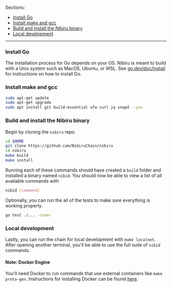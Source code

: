 Sections:
- [Install Go](#install-go)
- [Install make and gcc](#install-make-and-gcc)
- [Build and install the Nibiru binary](#build-and-install-the-nibiru-binary)
- [Local development](#local-development)

---

### Install Go

The installation process for Go depends on your OS. Nibiru is meant to build with a Unix system such as MacOS, Ubuntu, or WSL. See [go.dev/doc/install](https://go.dev/doc/install) for instructions on how to install Go.

### Install make and gcc

```sh
sudo apt-get update
sudo apt-get upgrade
sudo apt install git build-essential ufw curl jq snapd --yes
```

### Build and install the Nibiru binary

Begin by cloning the `nibiru` repo.

```sh
cd $HOME
git clone https://github.com/NibiruChain/nibiru
cd nibiru
make build 
make install
```

Running each of these commands should have created a `build` folder and installed a binary named `nibid`. You should now be able to view a list of all available commands with 
```sh
nibid [command]
```

Optionally, you can run the all of the tests to make sure everything is working properly.
```sh
go test ./... -cover 
```

### Local development

Lastly, you can run the chain for local development with `make localnet`. After opening another terminal, you'll be able to use the full suite of `nibid` commands.

#### Note: Docker Engine

You'll need Docker to run commands that use external containers like `make proto-gen`. Instructions for installing Docker can be found [here](https://docs.docker.com/engine/install/).

<!-- 
instructions for preparing an account 
nibid keys list 
-->
